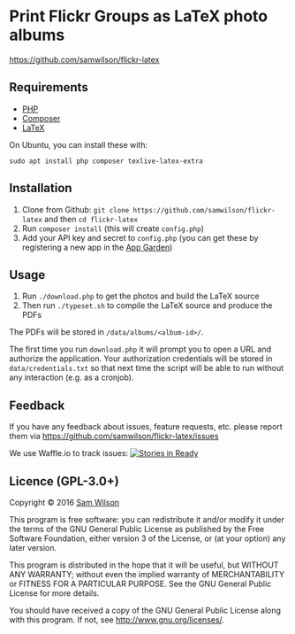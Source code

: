Print Flickr Groups as LaTeX photo albums
=========================================

https://github.com/samwilson/flickr-latex

## Requirements

* [PHP](https://php.net/)
* [Composer](https://getcomposer.org/)
* [LaTeX](https://en.wikibooks.org/wiki/LaTeX)

On Ubuntu, you can install these with:

    sudo apt install php composer texlive-latex-extra

## Installation

1. Clone from Github: `git clone https://github.com/samwilson/flickr-latex`
   and then `cd flickr-latex`
2. Run `composer install` (this will create `config.php`)
3. Add your API key and secret to `config.php` (you can get these by registering
   a new app in the [App Garden](https://www.flickr.com/services/))

## Usage

1. Run `./download.php` to get the photos and build the LaTeX source
2. Then run `./typeset.sh` to compile the LaTeX source and produce the PDFs

The PDFs will be stored in `/data/albums/<album-id>/`.

The first time you run `download.php` it will prompt you to open a URL
and authorize the application. Your authorization credentials will be
stored in `data/credentials.txt` so that next time the script will be
able to run without any interaction (e.g. as a cronjob).

## Feedback

If you have any feedback about issues, feature requests, etc. please report them
via https://github.com/samwilson/flickr-latex/issues

We use Waffle.io to track issues:
[![Stories in Ready](https://badge.waffle.io/samwilson/flickr-latex.png?label=ready&title=Ready)](https://waffle.io/samwilson/flickr-latex)

## Licence (GPL-3.0+)

Copyright © 2016 [Sam Wilson](https://samwilson.id.au/)

This program is free software: you can redistribute it and/or modify
it under the terms of the GNU General Public License as published by
the Free Software Foundation, either version 3 of the License, or
(at your option) any later version.

This program is distributed in the hope that it will be useful,
but WITHOUT ANY WARRANTY; without even the implied warranty of
MERCHANTABILITY or FITNESS FOR A PARTICULAR PURPOSE.  See the
GNU General Public License for more details.

You should have received a copy of the GNU General Public License
along with this program.  If not, see <http://www.gnu.org/licenses/>.